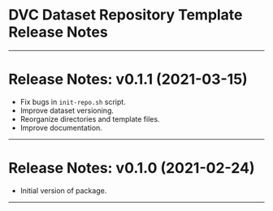 DVC Dataset Repository Template Release Notes
=============================================
-------------------------------------------------------------------------------
Release Notes: v0.1.1 (2021-03-15)
==================================
* Fix bugs in `init-repo.sh` script.
* Improve dataset versioning.
* Reorganize directories and template files.
* Improve documentation.

-------------------------------------------------------------------------------
Release Notes: v0.1.0 (2021-02-24)
==================================
* Initial version of package. 

-------------------------------------------------------------------------------
